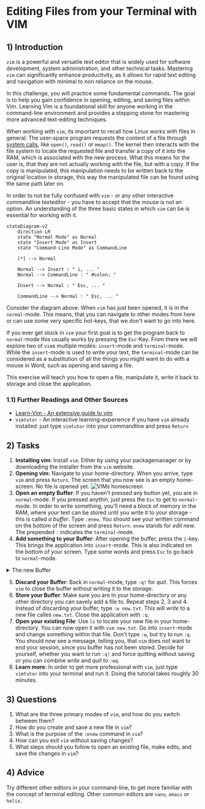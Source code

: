 <!---
{
  "id": "2c7334b3-b07d-48d6-a562-79072d8e166e",
  "depends_on": ["ed", "apt"],
  "author": "Stephan Bökelmann",
  "first_used": "2025-03-26",
  "keywords": ["vim", "exercise", "texteditor"]
}
--->

# Editing Files from your Terminal with VIM

## 1) Introduction
`vim` is a powerful and versatile text editor that is widely used for software development, system administration, and other technical tasks. Mastering `vim` can significantly enhance productivity, as it allows for rapid text editing and navigation with minimal to non reliance on the mouse.

In this challenge, you will practice some fundamental commands. The goal is to help you gain confidence in opening, editing, and saving files within Vim. Learning Vim is a foundational skill for anyone working in the command-line environment and provides a stepping stone for mastering more advanced text-editing techniques.

When working with `vim`, its important to recall how Linux works with files in general:
The user-space program requests the content of a file through [system calls](www.github.com/STEMgraph/missing), like `open()`, `read()` or `mmap()`. 
The kernel then interacts with the file system to locate the requested file and transfer a copy of it into the RAM, which is associated with the new process.
What this means for the user is, that they are not actually working with the file, but with a copy. 
If the copy is manipulated, this manipulation needs to be written back to the original location in storage, this way the manipulated file can be found using the same path later on.

In order to not be fully confused with `vim` - or any other interactive commandline texteditor - you have to accept that the mouse is not an option. 
An understanding of the three basic states in which `vim` can be is essential for working with it. 

```mermaid
stateDiagram-v2
    direction LR
    state "Normal Mode" as Normal
    state "Insert Mode" as Insert
    state "Command-Line Mode" as CommandLine

    [*] --> Normal

    Normal --> Insert : " i, ... "
    Normal --> CommandLine : " #colon; "

    Insert --> Normal : " Esc, ... "

    CommandLine --> Normal : " Esc, ... "
```
Consider the diagram above. When `vim` has just been opened, it is in the `normal`-mode. This means, that you can navigate to other modes from here or can use some very specific hot-keys, that we don't want to go into here. 

If you ever get stuck in `vim` your first goal is to get the program back to `normal`-mode this usually works by pressing the `Esc`-Key.
From there we will explore two of `vim`s multiple modes: `insert`-mode and `terminal`-mode. 
While the `insert`-mode is used to write your text, the `terminal`-mode can be considered as a substitution of all the things you might want to do with a mouse in Word, such as opening and saving a file. 

This exercise will teach you how to open a file, manipulate it, write it back to storage and close the application. 

### 1.1) Further Readings and Other Sources
- [Learn-Vim - An extensive guide to vim](https://github.com/iggredible/Learn-Vim)
- `vimtutor` - An interactive learning-experience if you have `vim` already installed: just type `vimtutor` into your commandline and press `Return`

## 2) Tasks
1. **Installing vim**: Install `vim`. Either by using your packagemanager or by downloading the installer from the `vim` website.
2. **Opening vim**: Navigate to your home-directory. When you arrive, type `vim` and press `Return`. The screen that you now see is an empty home-screen. No file is opened yet.
![VIMs homescreen](assets/homescreen.png)
3. **Open an empty Buffer**: If you haven't pressed any button yet, you are in `normal`-mode. If you pressed anythin, just press the `Esc` to get to `normal`-mode. In order to write something, you'll need a block of memory in the RAM, where your text can be stored until you write it to your storage - this is called _a buffer_. Type `:enew`. You should see your written command on the bottom of the screen and press `Return`. `enew` stands for _edit new_. The prepended `:` indicates the `terminal`-mode. 
4. **Add something to your Buffer**: After opening the buffer, press the `i`-key. This brings the application into `insert`-mode. This is also indicated on the bottom of your screen. Type some words and press `Esc` to go back to `normal`-mode.

<details>
  <summary>The new Buffer</summary>

  You can also press `i` directly from the home screen. `:enew` was just used here to present the concept of a buffer more clearly.

</details>

5. **Discard your Buffer**: Back in `normal`-mode, type `:q!` for _quit_. This forces `vim` to close the buffer without writing it to the storage.
6. **Store your Buffer**: Make sure you are in your home-directory or any other directory you can savely add a file to. Repeat steps 2, 3 and 4. Instead of discarding your buffer, type `:w new.txt`. This will _write_ to a new file calles `new.txt`. Close the application with `:q`. 
7. **Open your existing File**: Use `ls` to locate your new file in your home-directory. You can now open it with `vim new.txt`. Go into `insert`-mode and change something within that file. Don't type `:w`, but try to run `:q`. You should now see a message, telling you, that `vim` does not want to end your session, since you buffer has not been stored. Decide for yourself, whether you want to run `:q!` and force quitting without saving or you can combine _write_ and _quit_ to `:wq`. 
8. **Learn more**: In order to get more professional with `vim`, just type `vimtutor` into your terminal and run it. Doing the tutorial takes roughly 30 minutes. 

## 3) Questions
1. What are the three primary modes of `vim`, and how do you switch between them?
2. How do you create and save a new file in `vim`?
3. What is the purpose of the `:enew` command in `vim`?
4. How can you exit `vim` without saving changes?
5. What steps should you follow to open an existing file, make edits, and save the changes in `vim`?

## 4) Advice
Try different other editors in your command-line, to get more familiar with the concept of terminal editing. Other common editors are `nano`, `emacs` or `helix`.
